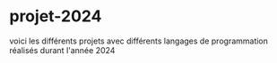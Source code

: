 # projet-2024
voici les différents projets avec différents langages de programmation réalisés durant l'année 2024
